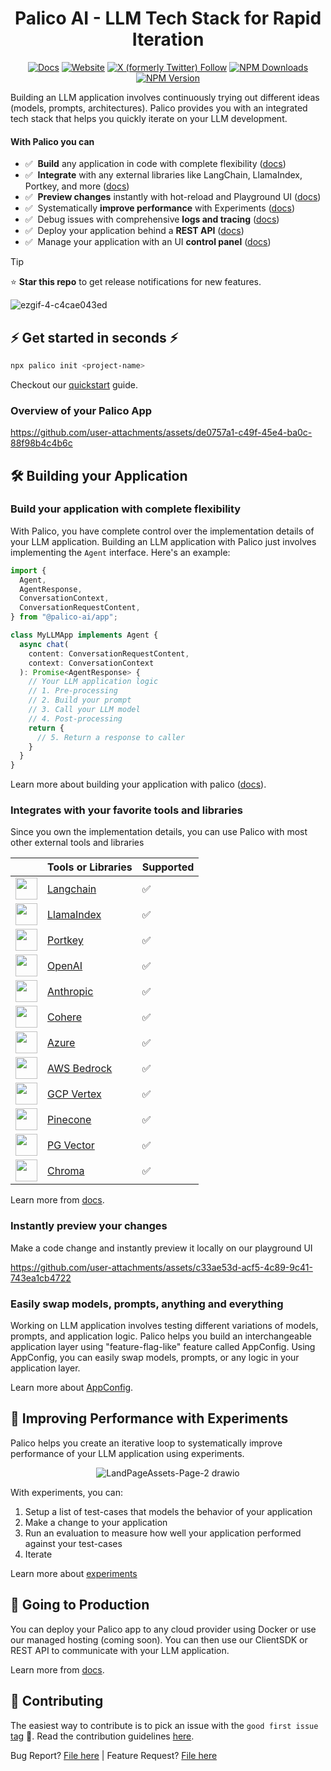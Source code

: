 <div align="center">

# Palico AI - LLM Tech Stack for Rapid Iteration
[![Docs](https://img.shields.io/badge/docs-palico?style=flat&label=palico)](https://docs.palico.ai/)
[![Website](https://img.shields.io/badge/website-palico?style=flat&label=palico)](https://www.palico.ai/)
[![X (formerly Twitter) Follow](https://img.shields.io/twitter/follow/PalicoAI)](https://x.com/PalicoAI)
[![NPM Downloads](https://img.shields.io/npm/d18m/%40palico-ai%2Fapp)](https://www.npmjs.com/package/@palico-ai/app)
[![NPM Version](https://img.shields.io/npm/v/@palico-ai/app)](https://www.npmjs.com/package/@palico-ai/app)
<br>
</div

Building an LLM application involves continuously trying out different ideas (models, prompts, architectures). Palico provides you with an integrated tech stack that helps you quickly iterate on your LLM development.

#### With Palico you can

- ✅&nbsp; **Build** any application in code with complete flexibility ([docs](https://docs.palico.ai/guides/build))
- ✅&nbsp; **Integrate** with any external libraries like LangChain, LlamaIndex, Portkey, and more ([docs](https://docs.palico.ai/integrations/langchain)) <br>
- ✅&nbsp; **Preview changes** instantly with hot-reload and Playground UI ([docs](https://docs.palico.ai/guides/preview_changes)) <br>
- ✅&nbsp; Systematically **improve performance** with Experiments ([docs](https://docs.palico.ai/guides/experiments)) <br>
- ✅&nbsp; Debug issues with comprehensive **logs and tracing** ([docs](https://docs.palico.ai/guides/telemetry)) <br>
- ✅&nbsp; Deploy your application behind a **REST API** ([docs](https://docs.palico.ai/guides/client_sdk)) <br>
- ✅&nbsp; Manage your application with an UI **control panel** ([docs](https://docs.palico.ai/components#palico-studio)) <br>


> [!TIP]
>  ⭐️ **Star this repo** to get release notifications for new features.
>
> ![ezgif-4-c4cae043ed](https://github.com/user-attachments/assets/1e9cecd1-d459-4f47-96e4-ffd34a9aed15)


## ⚡ Get started in seconds ⚡
```bash
npx palico init <project-name>
```

Checkout our [quickstart](https://docs.palico.ai/) guide.

### Overview of your Palico App

https://github.com/user-attachments/assets/de0757a1-c49f-45e4-ba0c-88f98b4c4b6c

## 🛠️ Building your Application

### Build your application with complete flexibility
With Palico, you have complete control over the implementation details of your LLM application. Building an LLM application with Palico just involves implementing the `Agent` interface. Here's an example:
```typescript
import {
  Agent,
  AgentResponse,
  ConversationContext,
  ConversationRequestContent,
} from "@palico-ai/app";

class MyLLMApp implements Agent {
  async chat(
    content: ConversationRequestContent,
    context: ConversationContext
  ): Promise<AgentResponse> {
    // Your LLM application logic
    // 1. Pre-processing
    // 2. Build your prompt
    // 3. Call your LLM model
    // 4. Post-processing
    return {
      // 5. Return a response to caller
    }
  }
}
```
Learn more about building your application with palico ([docs](https://docs.palico.ai/guides/build)).

### Integrates with your favorite tools and libraries

Since you own the implementation details, you can use Palico with most other external tools and libraries

|                                                                  | Tools or Libraries                                                            | Supported |
| ---------------------------------------------------------------- | ----------------------------------------------------------------------------- | --------- |
| <img src="apps/website/public/logos/langchain.png" width=35 />   | [Langchain](https://docs.palico.ai/integrations/langchain)                    | ✅         |
| <img src="apps/website/public/logos/llamaindex.png" width=35 />  | [LlamaIndex](https://docs.palico.ai/integrations/llamaindex)                  | ✅         |
| <img src="apps/website/public/logos/portkey.png" width=35 />     | [Portkey](https://docs.palico.ai/integrations/llm_providers#portkey)          | ✅         |
| <img src="apps/website/public/logos/openai.svg" width=35 />      | [OpenAI](https://docs.palico.ai/integrations/llm_providers#open-ai)           | ✅         |
| <img src="apps/website/public/logos/anthropic.png" width=35 />   | [Anthropic](https://docs.palico.ai/integrations/llm_providers#anthropic)      | ✅         |
| <img src="apps/website/public/logos/cohere.png" width=35 />      | [Cohere](https://docs.palico.ai/integrations/llm_providers)                   | ✅         |
| <img src="apps/website/public/logos/azure.png" width=35 />       | [Azure](https://docs.palico.ai/integrations/llm_providers)                    | ✅         |
| <img src="apps/website/public/logos/bedrock.png" width=35 />     | [AWS Bedrock](https://docs.palico.ai/integrations/llm_providers#aws-bedrock)  | ✅         |
| <img src="apps/website/public/logos/google_cloud.png" width=35 />| [GCP Vertex](https://docs.palico.ai/integrations/llm_providers#gcp-vertex-ai) | ✅         |
| <img src="apps/website/public/logos/pinecone.png" width=35 />    | [Pinecone](https://docs.palico.ai/integrations/vector_db)                     | ✅         |
| <img src="apps/website/public/logos/postgres.png" width=35 />    | [PG Vector](https://docs.palico.ai/integrations/vector_db)                    | ✅         |
| <img src="apps/website/public/logos/chroma.png" width=35 />      | [Chroma](https://docs.palico.ai/integrations/vector_db)                       | ✅         |

Learn more from [docs](https://docs.palico.ai/guides/build).


### Instantly preview your changes
Make a code change and instantly preview it locally on our playground UI

https://github.com/user-attachments/assets/c33ae53d-acf5-4c89-9c41-743ea1cb4722


### Easily swap models, prompts, anything and everything
Working on LLM application involves testing different variations of models, prompts, and application logic. Palico helps you build an interchangeable application layer using "feature-flag-like" feature called AppConfig. Using AppConfig, you can easily swap models, prompts, or any logic in your application layer.

Learn more about [AppConfig](https://docs.palico.ai/guides/feature_flag).

##  🔄 Improving Performance with Experiments
Palico helps you create an iterative loop to systematically improve performance of your LLM application using experiments.

<div align="center">
  
![LandPageAssets-Page-2 drawio](https://github.com/user-attachments/assets/43e26dd9-8b33-4675-8dec-a0d14df8c4cc)

</div>

With experiments, you can:
1. Setup a list of test-cases that models the behavior of your application
2. Make a change to your application
3. Run an evaluation to measure how well your application performed against your test-cases
4. Iterate

Learn more about [experiments](https://docs.palico.ai/guides/experiments)

## 🚀 Going to Production

You can deploy your Palico app to any cloud provider using Docker or use our managed hosting (coming soon). You can then use our ClientSDK or REST API to communicate with your LLM application.

Learn more from [docs](https://docs.palico.ai/guides/client_sdk).

## 🤝 Contributing

The easiest way to contribute is to pick an issue with the `good first issue` [tag](https://github.com/palico-ai/palico-ai/issues?q=is%3Aissue+is%3Aopen+label%3A%22good+first+issue%22) 💪. Read the contribution guidelines [here](/CONTRIBUTING.md).

Bug Report? [File here](https://github.com/palico-ai/palico-ai/issues) | Feature Request? [File here](https://github.com/palico-ai/palico-ai/issues)
